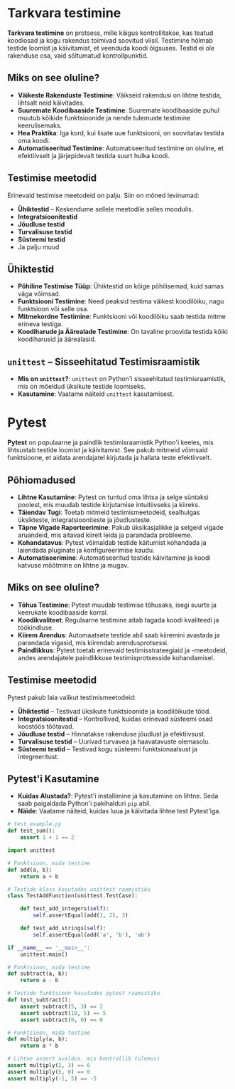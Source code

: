 # Tarkvara testimine

**Tarkvara testimine** on protsess, mille käigus kontrollitakse, kas teatud koodiosad ja kogu rakendus toimivad soovitud viisil. Testimine hõlmab testide loomist ja käivitamist, et veenduda koodi õigsuses. Testid ei ole rakenduse osa, vaid sõltumatud kontrollpunktid.

## Miks on see oluline?

- **Väikeste Rakenduste Testimine**: Väikseid rakendusi on lihtne testida, lihtsalt neid käivitades.
- **Suuremate Koodibaaside Testimine**: Suuremate koodibaaside puhul muutub kõikide funktsioonide ja nende tulemuste testimine keerulisemaks.
- **Hea Praktika**: Iga kord, kui lisate uue funktsiooni, on soovitatav testida oma koodi.
- **Automatiseeritud Testimine**: Automatiseeritud testimine on oluline, et efektiivselt ja järjepidevalt testida suurt hulka koodi.

## Testimise meetodid

Erinevaid testimise meetodeid on palju. Siin on mõned levinumad:
- **Ühiktestid** – Keskendume sellele meetodile selles moodulis.
- **Integratsioonitestid**
- **Jõudluse testid**
- **Turvalisuse testid**
- **Süsteemi testid**
- Ja palju muud

## Ühiktestid

- **Põhiline Testimise Tüüp**: Ühiktestid on kõige põhilisemad, kuid samas väga võimsad.
- **Funktsiooni Testimine**: Need peaksid testima väikest koodilõiku, nagu funktsioon või selle osa.
- **Mitmekordne Testimine**: Funktsiooni või koodilõiku saab testida mitme erineva testiga.
- **Koodiharude ja Äärealade Testimine**: On tavaline proovida testida kõiki koodiharusid ja äärealasid.

## `unittest` – Sisseehitatud Testimisraamistik

- **Mis on `unittest`?**: `unittest` on Python'i sisseehitatud testimisraamistik, mis on mõeldud üksikute testide loomiseks.
- **Kasutamine**: Vaatame näiteid `unittest` kasutamisest.


# Pytest

**Pytest** on populaarne ja paindlik testimisraamistik Python'i keeles, mis lihtsustab testide loomist ja käivitamist. See pakub mitmeid võimsaid funktsioone, et aidata arendajatel kirjutada ja hallata teste efektiivselt.

## Põhiomadused

- **Lihtne Kasutamine**: Pytest on tuntud oma lihtsa ja selge süntaksi poolest, mis muudab testide kirjutamise intuitiivseks ja kiireks.
- **Täiendav Tugi**: Toetab mitmeid testimismeetodeid, sealhulgas üksikteste, integratsiooniteste ja jõudlusteste.
- **Täpne Vigade Raporteerimine**: Pakub üksikasjalikke ja selgeid vigade aruandeid, mis aitavad kiirelt leida ja parandada probleeme.
- **Kohandatavus**: Pytest võimaldab testide käitumist kohandada ja laiendada pluginate ja konfigureerimise kaudu.
- **Automatiseerimine**: Automatiseeritud testide käivitamine ja koodi katvuse mõõtmine on lihtne ja mugav.

## Miks on see oluline?

- **Tõhus Testimine**: Pytest muudab testimise tõhusaks, isegi suurte ja keerukate koodibaaside korral.
- **Koodikvaliteet**: Regulaarne testimine aitab tagada koodi kvaliteedi ja töökindluse.
- **Kiirem Arendus**: Automaatsete testide abil saab kiiremini avastada ja parandada vigasid, mis kiirendab arendusprotsessi.
- **Paindlikkus**: Pytest toetab erinevaid testimisstrateegiaid ja -meetodeid, andes arendajatele paindlikkuse testimisprotsesside kohandamisel.

## Testimise meetodid

Pytest pakub laia valikut testimismeetodeid:
- **Ühiktestid** – Testivad üksikute funktsioonide ja koodilõikude tööd.
- **Integratsioonitestid** – Kontrollivad, kuidas erinevad süsteemi osad koostöös töötavad.
- **Jõudluse testid** – Hinnatakse rakenduse jõudlust ja efektiivsust.
- **Turvalisuse testid** – Uurivad turvavea ja haavatavuste olemasolu.
- **Süsteemi testid** – Testivad kogu süsteemi funktsionaalsust ja integreeritust.

## Pytest'i Kasutamine

- **Kuidas Alustada?**: Pytest'i installimine ja kasutamine on lihtne. Seda saab paigaldada Python'i pakihalduri `pip` abil.
- **Näide**: Vaatame näiteid, kuidas luua ja käivitada lihtne test Pytest'iga.

```python
# test_example.py
def test_sum():
    assert 1 + 1 == 2
```

```python
import unittest

# Funktsioon, mida testime
def add(a, b):
    return a + b

# Testide klass kasutades unittest raamistiku
class TestAddFunction(unittest.TestCase):

    def test_add_integers(self):
        self.assertEqual(add(1, 2), 3)

    def test_add_strings(self):
        self.assertEqual(add('a', 'b'), 'ab')

if __name__ == '__main__':
    unittest.main()

```

```python
# Funktsioon, mida testime
def subtract(a, b):
    return a - b

# Testide funktsioon kasutades pytest raamistiku
def test_subtract():
    assert subtract(5, 3) == 2
    assert subtract(10, 5) == 5
    assert subtract(0, 0) == 0

```

```python
# Funktsioon, mida testime
def multiply(a, b):
    return a * b

# Lihtne assert avaldus, mis kontrollib tulemusi
assert multiply(2, 3) == 6
assert multiply(5, 0) == 0
assert multiply(-1, 5) == -5

```

